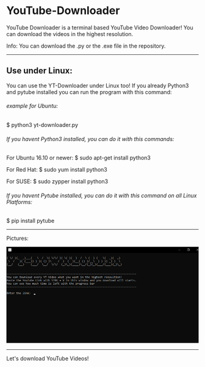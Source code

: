 # YouTube-Downloader
YouTube Downloader is a terminal based YouTube Video Downloader!
You can download the videos in the highest resolution. 

Info: You can download the .py or the .exe file in the repository.

-------------------------------------------------------------------------------------------------

## Use under Linux:
You can use the YT-Downloader under Linux too! If you already Python3 and pytube installed you can run the program with this command:


###### example for Ubuntu:

$ python3 yt-downloader.py


###### If you havent Python3 installed, you can do it with this commands:

For Ubuntu 16.10 or newer:
$ sudo apt-get install python3

For Red Hat:
$ sudo yum install python3

For SUSE:
$ sudo zypper install python3


###### If you havent Pytube installed, you can do it with this command on all Linux Platforms:

$ pip install pytube

-------------------------------------------------------------------------------------------------

Pictures:

![Terminal Picture](https://raw.githubusercontent.com/zlElo/YouTube-Downloader/main/YouTube-Downloader/Pictures/Picture_1.png)

-------------------------------------------------------------------------------------------------

Let's download YouTube Videos!


